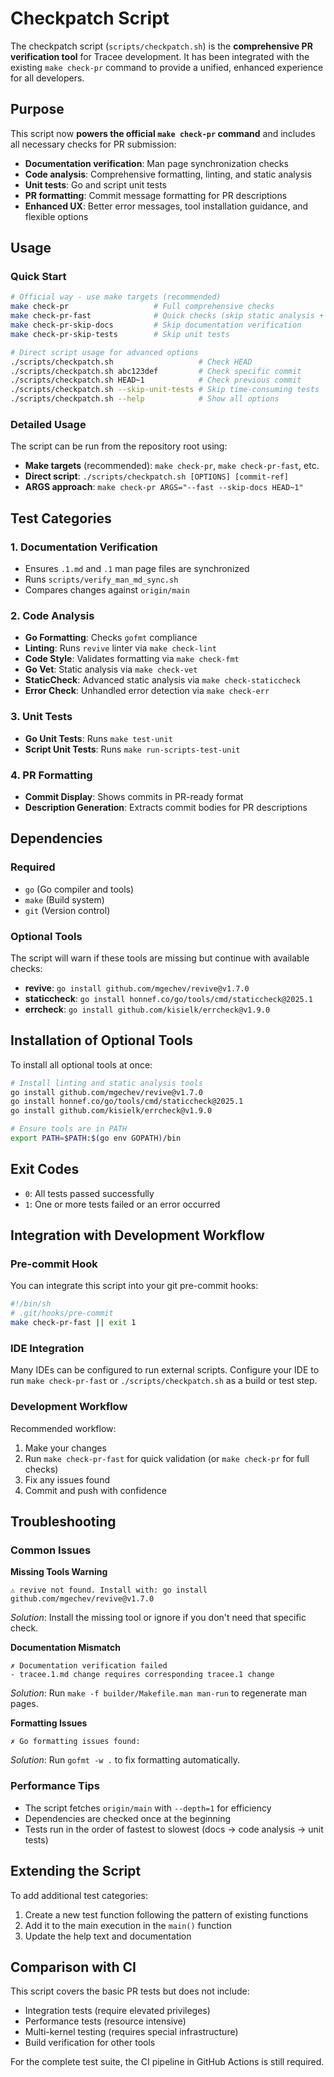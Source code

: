 # Checkpatch Script

The checkpatch script (`scripts/checkpatch.sh`) is the **comprehensive PR verification tool** for Tracee development. It has been integrated with the existing `make check-pr` command to provide a unified, enhanced experience for all developers.

## Purpose

This script now **powers the official `make check-pr` command** and includes all necessary checks for PR submission:
- **Documentation verification**: Man page synchronization checks
- **Code analysis**: Comprehensive formatting, linting, and static analysis
- **Unit tests**: Go and script unit tests
- **PR formatting**: Commit message formatting for PR descriptions
- **Enhanced UX**: Better error messages, tool installation guidance, and flexible options

## Usage

### Quick Start

```bash
# Official way - use make targets (recommended)
make check-pr                   # Full comprehensive checks
make check-pr-fast              # Quick checks (skip static analysis + unit tests)
make check-pr-skip-docs         # Skip documentation verification
make check-pr-skip-tests        # Skip unit tests

# Direct script usage for advanced options
./scripts/checkpatch.sh                   # Check HEAD
./scripts/checkpatch.sh abc123def         # Check specific commit
./scripts/checkpatch.sh HEAD~1            # Check previous commit
./scripts/checkpatch.sh --skip-unit-tests # Skip time-consuming tests
./scripts/checkpatch.sh --help            # Show all options
```

### Detailed Usage

The script can be run from the repository root using:
- **Make targets** (recommended): `make check-pr`, `make check-pr-fast`, etc.
- **Direct script**: `./scripts/checkpatch.sh [OPTIONS] [commit-ref]`
- **ARGS approach**: `make check-pr ARGS="--fast --skip-docs HEAD~1"`

## Test Categories

### 1. Documentation Verification
- Ensures `.1.md` and `.1` man page files are synchronized
- Runs `scripts/verify_man_md_sync.sh`
- Compares changes against `origin/main`

### 2. Code Analysis
- **Go Formatting**: Checks `gofmt` compliance
- **Linting**: Runs `revive` linter via `make check-lint`
- **Code Style**: Validates formatting via `make check-fmt`
- **Go Vet**: Static analysis via `make check-vet`
- **StaticCheck**: Advanced static analysis via `make check-staticcheck`
- **Error Check**: Unhandled error detection via `make check-err`

### 3. Unit Tests
- **Go Unit Tests**: Runs `make test-unit`
- **Script Unit Tests**: Runs `make run-scripts-test-unit`

### 4. PR Formatting
- **Commit Display**: Shows commits in PR-ready format
- **Description Generation**: Extracts commit bodies for PR descriptions

## Dependencies

### Required
- `go` (Go compiler and tools)
- `make` (Build system)
- `git` (Version control)

### Optional Tools
The script will warn if these tools are missing but continue with available checks:

- **revive**: `go install github.com/mgechev/revive@v1.7.0`
- **staticcheck**: `go install honnef.co/go/tools/cmd/staticcheck@2025.1`
- **errcheck**: `go install github.com/kisielk/errcheck@v1.9.0`

## Installation of Optional Tools

To install all optional tools at once:

```bash
# Install linting and static analysis tools
go install github.com/mgechev/revive@v1.7.0
go install honnef.co/go/tools/cmd/staticcheck@2025.1
go install github.com/kisielk/errcheck@v1.9.0

# Ensure tools are in PATH
export PATH=$PATH:$(go env GOPATH)/bin
```

## Exit Codes

- `0`: All tests passed successfully
- `1`: One or more tests failed or an error occurred

## Integration with Development Workflow

### Pre-commit Hook
You can integrate this script into your git pre-commit hooks:

```bash
#!/bin/sh
# .git/hooks/pre-commit
make check-pr-fast || exit 1
```

### IDE Integration
Many IDEs can be configured to run external scripts. Configure your IDE to run `make check-pr-fast` or `./scripts/checkpatch.sh` as a build or test step.

### Development Workflow
Recommended workflow:
1. Make your changes
2. Run `make check-pr-fast` for quick validation (or `make check-pr` for full checks)
3. Fix any issues found
4. Commit and push with confidence

## Troubleshooting

### Common Issues

**Missing Tools Warning**
```
⚠ revive not found. Install with: go install github.com/mgechev/revive@v1.7.0
```
*Solution*: Install the missing tool or ignore if you don't need that specific check.

**Documentation Mismatch**
```
✗ Documentation verification failed
- tracee.1.md change requires corresponding tracee.1 change
```
*Solution*: Run `make -f builder/Makefile.man man-run` to regenerate man pages.

**Formatting Issues**
```
✗ Go formatting issues found:
```
*Solution*: Run `gofmt -w .` to fix formatting automatically.

### Performance Tips

- The script fetches `origin/main` with `--depth=1` for efficiency
- Dependencies are checked once at the beginning
- Tests run in the order of fastest to slowest (docs → code analysis → unit tests)

## Extending the Script

To add additional test categories:
1. Create a new test function following the pattern of existing functions
2. Add it to the main execution in the `main()` function
3. Update the help text and documentation

## Comparison with CI

This script covers the basic PR tests but does not include:
- Integration tests (require elevated privileges)
- Performance tests (resource intensive)
- Multi-kernel testing (requires special infrastructure)
- Build verification for other tools

For the complete test suite, the CI pipeline in GitHub Actions is still required.
